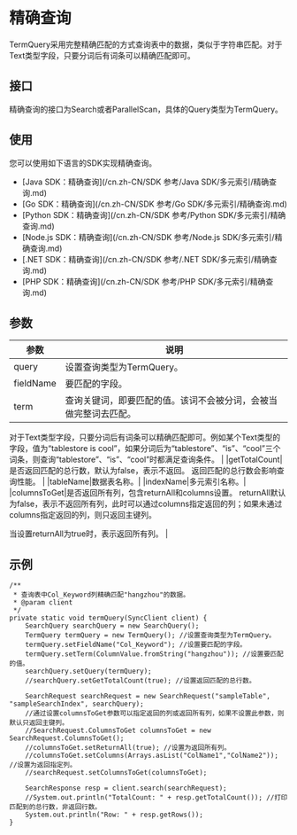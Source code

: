# 精确查询

TermQuery采用完整精确匹配的方式查询表中的数据，类似于字符串匹配。对于Text类型字段，只要分词后有词条可以精确匹配即可。

## 接口

精确查询的接口为Search或者ParallelScan，具体的Query类型为TermQuery。

## 使用

您可以使用如下语言的SDK实现精确查询。

-   [Java SDK：精确查询](/cn.zh-CN/SDK 参考/Java SDK/多元索引/精确查询.md)
-   [Go SDK：精确查询](/cn.zh-CN/SDK 参考/Go SDK/多元索引/精确查询.md)
-   [Python SDK：精确查询](/cn.zh-CN/SDK 参考/Python SDK/多元索引/精确查询.md)
-   [Node.js SDK：精确查询](/cn.zh-CN/SDK 参考/Node.js SDK/多元索引/精确查询.md)
-   [.NET SDK：精确查询](/cn.zh-CN/SDK 参考/.NET SDK/多元索引/精确查询.md)
-   [PHP SDK：精确查询](/cn.zh-CN/SDK 参考/PHP SDK/多元索引/精确查询.md)

## 参数

|参数|说明|
|--|--|
|query|设置查询类型为TermQuery。|
|fieldName|要匹配的字段。|
|term|查询关键词，即要匹配的值。该词不会被分词，会被当做完整词去匹配。

对于Text类型字段，只要分词后有词条可以精确匹配即可。例如某个Text类型的字段，值为“tablestore is cool”，如果分词后为“tablestore”、“is”、“cool”三个词条，则查询“tablestore”、“is”、“cool”时都满足查询条件。 |
|getTotalCount|是否返回匹配的总行数，默认为false，表示不返回。 返回匹配的总行数会影响查询性能。 |
|tableName|数据表名称。|
|indexName|多元索引名称。|
|columnsToGet|是否返回所有列，包含returnAll和columns设置。 returnAll默认为false，表示不返回所有列，此时可以通过columns指定返回的列；如果未通过columns指定返回的列，则只返回主键列。

当设置returnAll为true时，表示返回所有列。 |

## 示例

```
/**
 * 查询表中Col_Keyword列精确匹配"hangzhou"的数据。
 * @param client
 */
private static void termQuery(SyncClient client) {
    SearchQuery searchQuery = new SearchQuery();
    TermQuery termQuery = new TermQuery(); //设置查询类型为TermQuery。
    termQuery.setFieldName("Col_Keyword"); //设置要匹配的字段。
    termQuery.setTerm(ColumnValue.fromString("hangzhou")); //设置要匹配的值。
    searchQuery.setQuery(termQuery);
    //searchQuery.setGetTotalCount(true); //设置返回匹配的总行数。

    SearchRequest searchRequest = new SearchRequest("sampleTable", "sampleSearchIndex", searchQuery);
    //通过设置columnsToGet参数可以指定返回的列或返回所有列，如果不设置此参数，则默认只返回主键列。
    //SearchRequest.ColumnsToGet columnsToGet = new SearchRequest.ColumnsToGet();
    //columnsToGet.setReturnAll(true); //设置为返回所有列。
    //columnsToGet.setColumns(Arrays.asList("ColName1","ColName2")); //设置为返回指定列。
    //searchRequest.setColumnsToGet(columnsToGet);

    SearchResponse resp = client.search(searchRequest);
    //System.out.println("TotalCount: " + resp.getTotalCount()); //打印匹配到的总行数，非返回行数。
    System.out.println("Row: " + resp.getRows());
}
            
```

